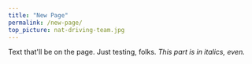 ```yaml
---
title: "New Page"
permalink: /new-page/
top_picture: nat-driving-team.jpg
---
```


Text that'll be on the page. Just testing, folks. *This part is in italics, even.*
